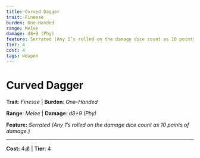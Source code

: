 ```yaml
---
title: Curved Dagger
trait: Finesse
burden: One-Handed
range: Melee
damage: d8+9 (Phy)
feature: Serrated (Any 1’s rolled on the damage dice count as 10 points of damage.)
tier: 4
cost: 4
tags: weapon
---
```

# Curved Dagger

**Trait**: _Finesse_ | **Burden**: _One-Handed_

**Range**: _Melee_ | **Damage**: _d8+9 (Phy)_

**Feature:** _Serrated (Any 1’s rolled on the damage dice count as 10 points of damage.)_

___
**Cost:** 4💰 | **Tier**: 4
